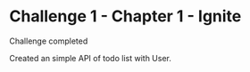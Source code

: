 # Challenge 1 - Chapter 1 - Ignite

Challenge completed

Created an simple API of todo list with User.